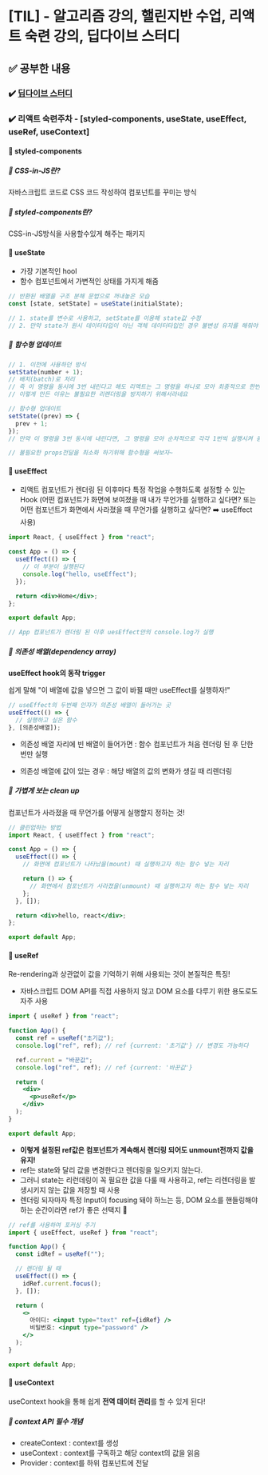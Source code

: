 # [TIL] - 알고리즘 강의, 핼린지반 수업, 리액트 숙련 강의, 딥다이브 스터디

## ✅ 공부한 내용

### ✔️ [딥다이브 스터디](https://github.com/hyeonseok98/js-deep-dive-study/blob/main/%5B14%EC%9E%A5%5D%20%EC%A0%84%EC%97%AD%20%EB%B3%80%EC%88%98%EC%9D%98%20%EB%AC%B8%EC%A0%9C%EC%A0%90/%EA%B5%AD%EB%AF%BC%EC%98%81.md)

### ✔️ 리액트 숙련주차 - [styled-components, useState, useEffect, useRef, useContext]

#### 🧚 styled-components

##### 🌿 CSS-in-JS란?

자바스크립트 코드로 CSS 코드 작성하여 컴포넌트를 꾸미는 방식

##### 🌿 styled-components란?

CSS-in-JS방식을 사용할수있게 해주는 패키지

#### 🧚 useState

- 가장 기본적인 hool
- 함수 컴포넌트에서 가변적인 상태를 가지게 해줌

```jsx
// 반환된 배열을 구조 분해 문법으로 꺼내놓은 모습
const [state, setState] = useState(initialState);

// 1. state를 변수로 사용하고, setState를 이용해 state값 수정
// 2. 만약 state가 원시 데이터타입이 아닌 객체 데이터타입인 경우 불변성 유지를 해줘야 함
```

##### 🌿 함수형 업데이트

```jsx
// 1. 이전에 사용하던 방식
setState(number + 1);
// 배치(batch)로 처리
// 즉 이 명령을 동시에 3번 내린다고 해도 리액트는 그 명령을 하나로 모아 최종적으로 한번만 실행함
// 이렇게 만든 이유는 불필요한 리렌더링을 방지하기 위해서라네요

// 함수형 업데이트
setState((prev) => {
  prev + 1;
});
// 만약 이 명령을 3번 동시에 내린다면, 그 명령을 모아 순차적으로 각각 1번씩 실행시켜 총 3을 더해지는 것

// 불필요한 props전달을 최소화 하기위해 함수형을 써보자~
```

#### 🧚 useEffect

- 리액트 컴포넌트가 렌더링 된 이후마다 특정 작업을 수행하도록 설정할 수 있는 Hook (어떤 컴포넌트가 화면에 보여졌을 때 내가 무언가를 실행하고 싶다면? 또는 어떤 컴포넌트가 화면에서 사라졌을 때 무언가를 실행하고 싶다면? ➡️ useEffect 사용)

```jsx
import React, { useEffect } from "react";

const App = () => {
  useEffect(() => {
    // 이 부분이 실행된다
    console.log("hello, useEffect");
  });

  return <div>Home</div>;
};

export default App;

// App 컴포넌트가 렌더링 된 이후 uesEffect안의 console.log가 실행
```

##### 🌿 의존성 배열(dependency array)

**useEffect hook의 동작 trigger**

쉽게 말해 "이 배열에 값을 넣으면 그 값이 바뀔 때만 useEffect를 실행하자!"

```jsx
// useEffect의 두번째 인자가 의존성 배열이 들어가는 곳
useEffect(() => {
  // 실행하고 싶은 함수
}, [의존성배열]);
```

- 의존성 배열 자리에 빈 배열이 들어가면 : 함수 컴포넌트가 처음 렌더링 된 후 단한번만 실행

- 의존성 배열에 값이 있는 경우 : 해당 배열의 값의 변화가 생길 때 리렌더링

##### 🌿 가볍게 보는 clean up

컴포넌트가 사라졌을 때 무언가를 어떻게 실행할지 정하는 것!

```jsx
// 클린업하는 방법
import React, { useEffect } from "react";

const App = () => {
  useEffect(() => {
    // 화면에 컴포넌트가 나타났을(mount) 때 실행하고자 하는 함수 넣는 자리

    return () => {
      // 화면에서 컴포넌트가 사라졌을(unmount) 때 실행하고자 하는 함수 넣는 자리
    };
  }, []);

  return <div>hello, react</div>;
};

export default App;
```

#### 🧚 useRef

Re-rendering과 상관없이 값을 기억하기 위해 사용되는 것이 본질적은 특징!

- 자바스크립트 DOM API를 직접 사용하지 않고 DOM 요소를 다루기 위한 용도로도 자주 사용

```jsx
import { useRef } from "react";

function App() {
  const ref = useRef("초기값");
  console.log("ref", ref); // ref {current: '초기값'} // 변경도 가능하다

  ref.current = "바꾼값";
  console.log("ref", ref); // ref {current: '바꾼값'}

  return (
    <div>
      <p>useRef</p>
    </div>
  );
}

export default App;
```

- **이렇게 설정된 ref값은 컴포넌트가 계속해서 렌더링 되어도 unmount전까지 값을 유지!**
- ref는 state와 달리 값을 변경한다고 렌더링을 일으키지 않는다.
- 그러니 state는 리런데링이 꼭 필요한 값을 다룰 때 사용하고, ref는 리렌더링을 발생시키지 않는 값을 저장할 때 사용
- 렌더링 되자마자 특정 Input이 focusing 돼야 하느는 등, DOM 요소를 핸들링해야 하는 순간이라면 ref가 좋은 선택지 💛

```jsx
// ref를 사용하여 포커싱 주기
import { useEffect, useRef } from "react";

function App() {
  const idRef = useRef("");

  // 렌더링 될 때
  useEffect(() => {
    idRef.current.focus();
  }, []);

  return (
    <>
      아이디: <input type="text" ref={idRef} />
      비밀번호: <input type="password" />
    </>
  );
}

export default App;
```

#### 🧚 useContext

useContext hook을 통해 쉽게 **전역 데이터 관리**를 할 수 있게 된다!

##### 🌿 context API 필수 개념

- createContext : context를 생성
- useContext : context를 구독하고 해당 context의 값을 읽음
- Provider : context를 하위 컴포넌트에 전달
